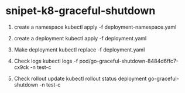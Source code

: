 # snipet-k8-graceful-shutdown

1. create a namespace 
kubectl apply -f deployment-namespace.yaml

2. create a deployment
kubectl apply -f deployment.yaml

3. Make deployment
kubectl replace -f deployment.yaml

4. Check logs
kubectl logs -f pod/go-graceful-shutdown-8484d6ffc7-cx9ck -n test-c

5. Check rollout update
kubectl rollout status deployment go-graceful-shutdown -n test-c

